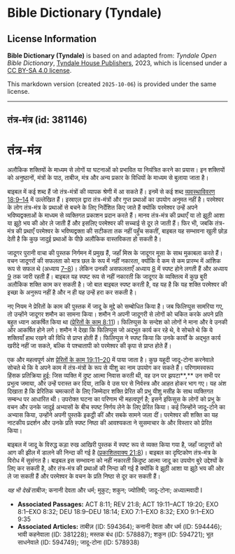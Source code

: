 # Bible Dictionary (Tyndale)

## License Information

**Bible Dictionary (Tyndale)** is based on and adapted from: _Tyndale Open Bible Dictionary_, [Tyndale House Publishers](https://tyndaleopenresources.com/), 2023, which is licensed under a [CC BY-SA 4.0 license](https://creativecommons.org/licenses/by-sa/4.0/legalcode.en).

This markdown version (created `2025-10-06`) is provided under the same license.



--------------------------------

## तंत्र-मंत्र (id: 381146)

तंत्र\-मंत्र
============

अलौकिक शक्तियों के माध्यम से लोगों या घटनाओं को प्रभावित या नियंत्रित करने का प्रयास। इन शक्तियों को अनुष्ठानों, मंत्रों के पाठ, ताबीज, मंत्र और अन्य प्रकार के विधियों के माध्यम से बुलाया जाता है।

बाइबल में कई शब्द हैं जो तंत्र\-मंत्रों की व्यापक श्रेणी में आ सकते हैं। इनमें से कई शब्द [व्यवस्थाविवरण 18:9–14](https://ref.ly/Deut18:9-Deut18:14) में उल्लेखित हैं। इस्राएल द्वारा तंत्र\-मंत्रों और गुप्त प्रथाओं का उपयोग अनुमत नहीं है। परमेश्वर के लोग तंत्र\-मंत्र के प्रथाओं से बचने के लिए निर्देशित किए जाते हैं क्योंकि परमेश्वर उन्हें अपने भविष्यद्वक्ताओं के माध्यम से व्यक्तिगत प्रकाशन प्रदान करते हैं। मानव तंत्र\-मंत्र की प्रथाएँ या तो झूठी आशा या झूठे भय की ओर ले जाती हैं और इसलिए परमेश्वर की सच्चाई से दूर ले जाती हैं। फिर भी, जबकि तंत्र\-मंत्र की प्रथाएँ परमेश्वर के भविष्यद्वक्ता की सटीकता तक नहीं पहुँच सकतीं, बाइबल यह सम्भावना खुली छोड़ देती है कि कुछ जादुई प्रथाओं के पीछे अलौकिक वास्तविकता हो सकती है।

जादूगर पुरानी वाचा की पुस्तक निर्गमन में प्रमुख हैं, जहाँ मिस्र के जादूगर मूसा के साथ मुकाबला करते हैं। वचन जादूगरों की सफलता को मात्र छल के रूप में नहीं नकारता, क्योंकि वे कम से कम प्रारम्भ में आंशिक रूप से सफल थे (अध्याय [7–8](https://ref.ly/Exod7:1-Exod8:32))। लेकिन उनकी असफलताएँ अध्याय [8](https://ref.ly/Exod8:1-Exod8:32) में स्पष्ट होने लगती हैं और अध्याय [9](https://ref.ly/Exod9:1-Exod9:35) तक जारी रहती हैं। बाइबल यह स्पष्ट रूप से नहीं नकारती कि जादूगर के व्यक्तित्व में कुछ बुरी अलौकिक शक्ति काम कर सकती है। जो बात बाइबल स्पष्ट करती है, वह यह है कि यह शक्ति परमेश्वर की इच्छा के अनुरूप नहीं है और न ही यह उन्हें हरा कर सकती है।

नए नियम ने प्रेरितों के काम की पुस्तक में जादू के मुद्दे को सम्बोधित किया है। जब फिलिप्पुस सामरिया गए, तो उन्होंने जादूगर शमौन का सामना किया। शमौन ने अपनी जादूगरी से लोगों को चकित करके अपने प्रति बहुत ध्यान आकर्षित किया था ([प्रेरितों के काम 8:11](https://ref.ly/Acts8:11))। फिलिप्पुस के सन्देश को लोगों ने माना और वे उनकी ओर आकर्षित होने लगे। शमौन ने देखा कि फिलिप्पुस जो अद्भुत कार्य कर रहे थे, वे सोचते थे कि ये शक्तियाँ हाथ रखने की विधि से प्राप्त होती हैं। फिलिप्पुस ने स्पष्ट किया कि उनके कार्यों के अद्भुत कार्य खरीदे नहीं जा सकते, बल्कि ये पश्चातापी को परमेश्वर की कृपा से प्राप्त होते हैं।

एक और महत्वपूर्ण अंश [प्रेरितों के काम 19:11–20](https://ref.ly/Acts19:11-Acts19:20) में पाया जाता है। कुछ यहूदी जादू\-टोना करनेवाले सोचते थे कि वे अपने काम में तंत्र\-मंत्रों के रूप से यीशु का नाम उपयोग कर सकते हैं। परिणामस्वरूप हिंसक प्रतिक्रिया हुई: जिस व्यक्ति में दुष्ट आत्मा निवास करती थी, वह उन पर झपटा**,** उन सभी पर प्रभुत्व जमाया, और उन्हें परास्त कर दिया, ताकि वे उस घर से निर्वस्त्र और आहत होकर भाग गए। यह अंश दिखाता है कि प्रेरितिक चमत्कारों के लिए जिम्मेदार शक्ति प्रेरित की प्रभु यीशु मसीह के साथ व्यक्तिगत सम्बन्ध पर आधारित थी। उपरोक्त घटना का परिणाम भी महत्वपूर्ण है; इसने इफिसुस के लोगों को प्रभु के वचन और उनके जादुई अभ्यासों के बीच स्पष्ट निर्णय लेने के लिए प्रेरित किया। कई जिन्होंने जादू\-टोने का अभ्यास किया, उन्होंने अपनी पुस्तकें इकट्ठी कीं और सबके सामने जला दीं। परमेश्वर की शक्ति का यह नाटकीय प्रदर्शन और उनके प्रति स्पष्ट निष्ठा की आवश्यकता ने सुसमाचार के और विस्तार को प्रेरित किया।

बाइबल में जादू के विरुद्ध कड़ा रुख आखिरी पुस्तक में स्पष्ट रूप से व्यक्त किया गया है, जहाँ जादूगरों को आग की झील में डालने की निन्दा की गई है ([प्रकाशितवाक्य 21:8](https://ref.ly/Rev21:8))। बाइबल का दृष्टिकोण तंत्र\-मंत्र के विरोध में सुसंगत है। बाइबल इस सम्भावना को नहीं नकारती किदुष्ट आत्मा जादू का उपयोग बुरे उद्देश्यों के लिए कर सकती है, और तंत्र\-मंत्र की प्रथाओं की निन्दा की गई है क्योंकि वे झूठी आशा या झूठे भय की ओर ले जा सकती हैं और परमेश्वर के वचन के प्रति निष्ठा से दूर कर सकती हैं।

*यह भी देखें* ताबीज; कनानी देवता और धर्म; मुकुट; शकुन; ज्योतिषी; जादू\-टोना; अध्यात्मवादी I

* **Associated Passages:** ACT 8:11; REV 21:8; ACT 19:11–ACT 19:20; EXO 8:1–EXO 8:32; DEU 18:9–DEU 18:14; EXO 7:1–EXO 8:32; EXO 9:1–EXO 9:35
* **Associated Articles:** ताबीज़ (ID: 594364); कनानी देवता और धर्म (ID: 594446); भावी कहनेवाला (ID: 381228); मस्तक बंध (ID: 578887); शकुन (ID: 594721); भूत साधनेवाले (ID: 594749); जादू-टोना (ID: 578938)

